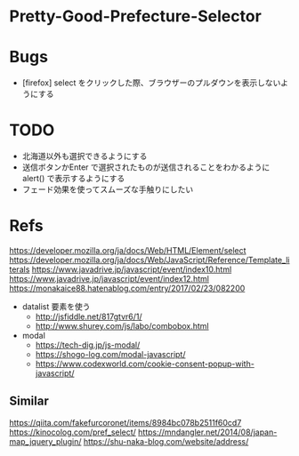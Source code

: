 # Pretty-Good-Prefecture-Selector

# Bugs

- [firefox] select をクリックした際、ブラウザーのプルダウンを表示しないようにする

# TODO

- 北海道以外も選択できるようにする
- 送信ボタンかEnter で選択されたものが送信されることをわかるようにalert() で表示するようにする
- フェード効果を使ってスムーズな手触りにしたい

# Refs

https://developer.mozilla.org/ja/docs/Web/HTML/Element/select
https://developer.mozilla.org/ja/docs/Web/JavaScript/Reference/Template_literals
https://www.javadrive.jp/javascript/event/index10.html
https://www.javadrive.jp/javascript/event/index12.html
https://monakaice88.hatenablog.com/entry/2017/02/23/082200
- datalist 要素を使う
    - http://jsfiddle.net/817gtvr6/1/
    - http://www.shurey.com/js/labo/combobox.html
- modal
    - https://tech-dig.jp/js-modal/
    - https://shogo-log.com/modal-javascript/
    - https://www.codexworld.com/cookie-consent-popup-with-javascript/

## Similar

https://qiita.com/fakefurcoronet/items/8984bc078b2511f60cd7
https://kinocolog.com/pref_select/
https://mndangler.net/2014/08/japan-map_jquery_plugin/
https://shu-naka-blog.com/website/address/